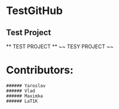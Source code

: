 # TestGitHub
## Test Project
** TEST PROJECT **
~~ TESY PROJECT ~~

# Contributors:
    ###### Yaroslav
    ###### Vlad
    ###### Maximka
    ###### LaT1K

